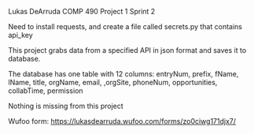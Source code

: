 Lukas DeArruda 
COMP 490 Project 1 Sprint 2

Need to install requests, and create a file called secrets.py that 
contains api_key

This project grabs data from a specified API in json format and saves it to database. 

The database has one table with 12 columns: 
entryNum, prefix, fName, lName, title, orgName, email, ,orgSite, phoneNum, opportunities, collabTime, permission

Nothing is missing from this project

Wufoo form: https://lukasdearruda.wufoo.com/forms/zo0ciwg171djx7/

